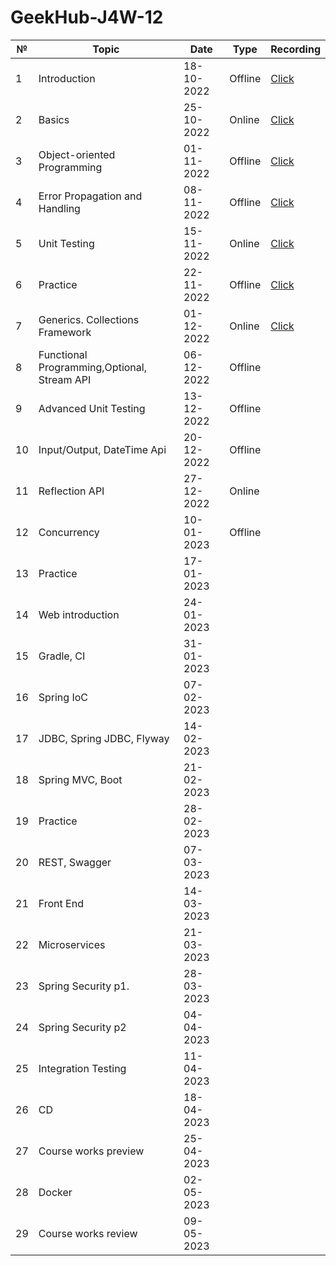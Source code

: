 # GeekHub-J4W-12

| №   | Topic                                       | Date       | Type    | Recording                                                                                     |
|-----|---------------------------------------------|------------|---------|-----------------------------------------------------------------------------------------------|
| 1   | Introduction                                | 18-10-2022 | Offline | [Click](https://drive.google.com/file/d/1KFfOEVUEYFkPCzaeA6gyViOuU7Jq4326/view?usp=sharing)   |
| 2   | Basics                                      | 25-10-2022 | Online  | [Click](https://drive.google.com/drive/folders/1tJpRDe-uoFgmBejoQtaLQALLW3SsYHqC?usp=sharing) |
| 3   | Object-oriented Programming                 | 01-11-2022 | Offline | [Click](https://drive.google.com/file/d/1es0xlFXv5oinrFcE7jHNMo_8YRn3T00x/view?usp=sharing)   |
| 4   | Error Propagation and Handling              | 08-11-2022 | Offline | [Click](https://drive.google.com/file/d/1yt-PBURv4unNvfC1i9zwISssgYRnlnL5/view?usp=sharing)   |
| 5   | Unit Testing                                | 15-11-2022 | Online  | [Click](https://drive.google.com/file/d/1xqZ1if09bjxJA1T9Atc5I6--ELNMAv3U/view?usp=sharing)   |
| 6   | Practice                                    | 22-11-2022 | Offline | [Click](https://drive.google.com/file/d/1UDguHnXayUIfKx3lM-CI0_Y89p1mB-Hb/view?usp=sharing)   |
| 7   | Generics. Collections Framework             | 01-12-2022 | Online  | [Click](https://drive.google.com/file/d/1QGzDqj7m6EhLUAQDMf8MIjWptBBvlGnE/view?usp=sharing)   |
| 8   | Functional Programming,Optional, Stream API | 06-12-2022 | Offline |                                                                                               |
| 9   | Advanced Unit Testing                       | 13-12-2022 | Offline |                                                                                               |
| 10  | Input/Output, DateTime Api                  | 20-12-2022 | Offline |                                                                                               |
| 11  | Reflection API                              | 27-12-2022 | Online  |                                                                                               |
| 12  | Concurrency                                 | 10-01-2023 | Offline |                                                                                               |
| 13  | Practice                                    | 17-01-2023 |         |                                                                                               |
| 14  | Web introduction                            | 24-01-2023 |         |                                                                                               |
| 15  | Gradle, CI                                  | 31-01-2023 |         |                                                                                               |
| 16  | Spring IoC                                  | 07-02-2023 |         |                                                                                               |
| 17  | JDBC, Spring JDBC, Flyway                   | 14-02-2023 |         |                                                                                               |
| 18  | Spring MVC, Boot                            | 21-02-2023 |         |                                                                                               |
| 19  | Practice                                    | 28-02-2023 |         |                                                                                               |
| 20  | REST, Swagger                               | 07-03-2023 |         |                                                                                               |
| 21  | Front End                                   | 14-03-2023 |         |                                                                                               |
| 22  | Microservices                               | 21-03-2023 |         |                                                                                               |
| 23  | Spring Security p1.                         | 28-03-2023 |         |                                                                                               |
| 24  | Spring Security p2                          | 04-04-2023 |         |                                                                                               |
| 25  | Integration Testing                         | 11-04-2023 |         |                                                                                               |
| 26  | CD                                          | 18-04-2023 |         |                                                                                               |
| 27  | Course works preview                        | 25-04-2023 |         |                                                                                               |
| 28  | Docker                                      | 02-05-2023 |         |                                                                                               |
| 29  | Course works review                         | 09-05-2023 |         |                                                                                               |
